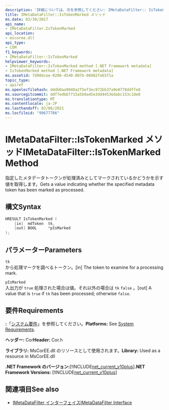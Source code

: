 ```yaml
---
description: '詳細については、次を参照してください: IMetaDataFilter:: IsTokenMarked されたメソッド'
title: IMetaDataFilter::IsTokenMarked メソッド
ms.date: 03/30/2017
api_name:
- IMetaDataFilter.IsTokenMarked
api_location:
- mscoree.dll
api_type:
- COM
f1_keywords:
- IMetaDataFilter::IsTokenMarked
helpviewer_keywords:
- IMetaDataFilter::IsTokenMarked method [.NET Framework metadata]
- IsTokenMarked method [.NET Framework metadata]
ms.assetid: 7d90dcee-0206-4540-807b-06982fe65f1a
topic_type:
- apiref
ms.openlocfilehash: dddb0aa9040a2f5ef3ec972bb37a9e8778ddffe8
ms.sourcegitcommit: ddf7edb67715a5b9a45e3dd44536dabc153c1de0
ms.translationtype: MT
ms.contentlocale: ja-JP
ms.lasthandoff: 02/06/2021
ms.locfileid: "99677786"
---
```

# <a name="imetadatafilteristokenmarked-method"></a><span data-ttu-id="77bf5-103">IMetaDataFilter::IsTokenMarked メソッド</span><span class="sxs-lookup"><span data-stu-id="77bf5-103">IMetaDataFilter::IsTokenMarked Method</span></span>

<span data-ttu-id="77bf5-104">指定したメタデータトークンが処理済みとしてマークされているかどうかを示す値を取得します。</span><span class="sxs-lookup"><span data-stu-id="77bf5-104">Gets a value indicating whether the specified metadata token has been marked as processed.</span></span>  
  
## <a name="syntax"></a><span data-ttu-id="77bf5-105">構文</span><span class="sxs-lookup"><span data-stu-id="77bf5-105">Syntax</span></span>  
  
```cpp  
HRESULT IsTokenMarked (  
    [in]  mdToken  tk,
    [out] BOOL     *pIsMarked  
);  
```  
  
## <a name="parameters"></a><span data-ttu-id="77bf5-106">パラメーター</span><span class="sxs-lookup"><span data-stu-id="77bf5-106">Parameters</span></span>  

 `tk`  
 <span data-ttu-id="77bf5-107">から処理マークを調べるトークン。</span><span class="sxs-lookup"><span data-stu-id="77bf5-107">[in] The token to examine for a processing mark.</span></span>  
  
 `pIsMarked`  
 <span data-ttu-id="77bf5-108">入出力が `true` 処理された場合は値。それ以外の場合は `tk` `false` 。</span><span class="sxs-lookup"><span data-stu-id="77bf5-108">[out] A value that is `true` if `tk` has been processed; otherwise `false`.</span></span>  
  
## <a name="requirements"></a><span data-ttu-id="77bf5-109">要件</span><span class="sxs-lookup"><span data-stu-id="77bf5-109">Requirements</span></span>  

 <span data-ttu-id="77bf5-110">**:**「[システム要件](../../get-started/system-requirements.md)」を参照してください。</span><span class="sxs-lookup"><span data-stu-id="77bf5-110">**Platforms:** See [System Requirements](../../get-started/system-requirements.md).</span></span>  
  
 <span data-ttu-id="77bf5-111">**ヘッダー:** Cor</span><span class="sxs-lookup"><span data-stu-id="77bf5-111">**Header:** Cor.h</span></span>  
  
 <span data-ttu-id="77bf5-112">**ライブラリ:** MsCorEE.dll のリソースとして使用されます。</span><span class="sxs-lookup"><span data-stu-id="77bf5-112">**Library:** Used as a resource in MsCorEE.dll</span></span>  
  
 <span data-ttu-id="77bf5-113">**.NET Framework のバージョン:**[!INCLUDE[net_current_v10plus](../../../../includes/net-current-v10plus-md.md)]</span><span class="sxs-lookup"><span data-stu-id="77bf5-113">**.NET Framework Versions:** [!INCLUDE[net_current_v10plus](../../../../includes/net-current-v10plus-md.md)]</span></span>  
  
## <a name="see-also"></a><span data-ttu-id="77bf5-114">関連項目</span><span class="sxs-lookup"><span data-stu-id="77bf5-114">See also</span></span>

- [<span data-ttu-id="77bf5-115">IMetaDataFilter インターフェイス</span><span class="sxs-lookup"><span data-stu-id="77bf5-115">IMetaDataFilter Interface</span></span>](imetadatafilter-interface.md)

